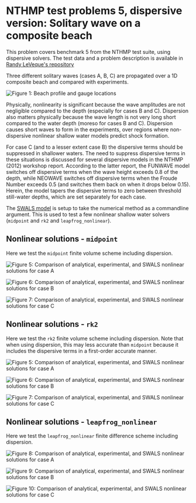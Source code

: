 # NTHMP test problems 5, dispersive version: Solitary wave on a composite beach

This problem covers benchmark 5 from the NTHMP test suite, using dispersive solvers. The test data
and a problem description is available in 
[Randy LeVeque's repository](https://github.com/rjleveque/nthmp-benchmark-problems/tree/master/BP02-DmitryN-Solitary_wave_on_composite_beach_analytic)

Three different solitary waves (cases A, B, C) are propagated over a 1D
composite beach and compared with experiments.

![Figure 1: Beach profile and gauge locations](https://github.com/GeoscienceAustralia/ptha/blob/figures/propagation/SWALS/examples/nthmp/nthmp_BP05/solution_geometry_caseA_linear.png)

Physically, nonlinearity is significant because the wave amplitudes are not
negligible compared to the depth (especially for cases B and C). Dispersion
also matters physically because the wave length is not very long short compared
to the water depth (moreso for cases B and C). Dispersion causes short waves to
form in the experiments, over regions where non-dispersive nonlinear shallow
water models predict shock formation.

For case C (and to a lesser extent case B) the dispersive terms should be
suppressed in shallower waters. The need to suppress dispersive terms in these
situations is discussed for several dispersive models in the NTHMP (2012)
workshop report. According to the latter report, the FUNWAVE model switches off
dispersive terms when the wave height exceeds 0.8 of the depth, while NEOWAVE
switches off dispersive terms when the Froude Number exceeds 0.5 (and switches
them back on when it drops below 0.15).  Herein, the model tapers the
dispersive terms to zero between threshold still-water depths, which are set
separately for each case.

The [SWALS model](BP5_testcases.f90) is setup to take the numerical method as a commandline
argument. This is used to test a few nonlinear shallow water solvers (`midpoint` and `rk2` and `leapfrog_nonlinear`).

## Nonlinear solutions - `midpoint`

Here we test the `midpoint` finite volume scheme including dispersion.

![Figure 5: Comparison of analytical, experimental, and SWALS nonlinear solutions for case A](https://github.com/GeoscienceAustralia/ptha/blob/figures/propagation/SWALS/examples/dispersive/nthmp_BP05/solutionA_midpoint.png)

![Figure 6: Comparison of analytical, experimental, and SWALS nonlinear solutions for case B](https://github.com/GeoscienceAustralia/ptha/blob/figures/propagation/SWALS/examples/dispersive/nthmp_BP05/solutionB_midpoint.png)

![Figure 7: Comparison of analytical, experimental, and SWALS nonlinear solutions for case C](https://github.com/GeoscienceAustralia/ptha/blob/figures/propagation/SWALS/examples/dispersive/nthmp_BP05/solutionC_midpoint.png)

## Nonlinear solutions - `rk2`

Here we test the `rk2` finite volume scheme including dispersion. Note that when using dispersion, this may less accurate than `midpoint` because it includes the dispersive terms in a first-order accurate manner.

![Figure 5: Comparison of analytical, experimental, and SWALS nonlinear solutions for case A](https://github.com/GeoscienceAustralia/ptha/blob/figures/propagation/SWALS/examples/dispersive/nthmp_BP05/solutionA_rk2.png)

![Figure 6: Comparison of analytical, experimental, and SWALS nonlinear solutions for case B](https://github.com/GeoscienceAustralia/ptha/blob/figures/propagation/SWALS/examples/dispersive/nthmp_BP05/solutionB_rk2.png)

![Figure 7: Comparison of analytical, experimental, and SWALS nonlinear solutions for case C](https://github.com/GeoscienceAustralia/ptha/blob/figures/propagation/SWALS/examples/dispersive/nthmp_BP05/solutionC_rk2.png)


## Nonlinear solutions - `leapfrog_nonlinear`

Here we test the `leapfrog_nonlinear` finite difference scheme including dispersion. 

![Figure 8: Comparison of analytical, experimental, and SWALS nonlinear solutions for case A](https://github.com/GeoscienceAustralia/ptha/blob/figures/propagation/SWALS/examples/dispersive/nthmp_BP05/solutionA_leapfrog_nonlinear.png)

![Figure 9: Comparison of analytical, experimental, and SWALS nonlinear solutions for case B](https://github.com/GeoscienceAustralia/ptha/blob/figures/propagation/SWALS/examples/dispersive/nthmp_BP05/solutionB_leapfrog_nonlinear.png)

![Figure 10: Comparison of analytical, experimental, and SWALS nonlinear solutions for case C](https://github.com/GeoscienceAustralia/ptha/blob/figures/propagation/SWALS/examples/dispersive/nthmp_BP05/solutionC_leapfrog_nonlinear.png)
